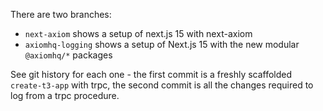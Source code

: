There are two branches:

- `next-axiom` shows a setup of next.js 15 with next-axiom
- `axiomhq-logging` shows a setup of Next.js 15 with the new modular `@axiomhq/*` packages

See git history for each one - the first commit is a freshly scaffolded `create-t3-app` with trpc, the second commit is all the changes required to log from a trpc procedure.